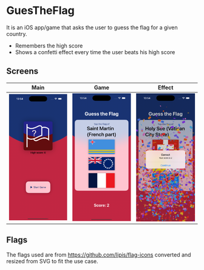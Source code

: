# GuesTheFlag

It is an iOS app/game that asks the user to guess the flag for a given country.

- Remembers the high score
- Shows a confetti effect every time the user beats his high score

## Screens

| Main                                                 | Game                                                | Effect                                                          |
|------------------------------------------------------|-----------------------------------------------------|-----------------------------------------------------------------|
| <img src="./screens/start_screen.png" width="200" /> | <img src="./screens/game_screen.png" width="200" /> | <img src="./screens/correct_answer_confetti.png" width="200" /> |

## Flags

The flags used are from https://github.com/lipis/flag-icons converted and resized from SVG to fit the use case.
